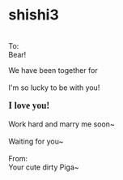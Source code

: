 # shishi3
<html xmlns="http://www.w3.org/1999/xhtml">
<head runat="server">
    <title></title>      
    <style type="text/css">
        .newStyle1 {
            font-family: Algerian;
        }
        .auto-style1 {
            font-family: "Bell MT";
            font-weight: bold;
            font-size: large;
        }
        </style>
</head>
    <meta http-equiv="Content-Type" content="text/html; charset=utf-8" />
    <title>倒计时</title>
    <link rel="stylesheet" href="style.css" />

<body>
     <form id="form2" runat="server">
            <br />
         To:<br />
            Bear!
         <br />
        <div>
            <asp:Label ID="Label1" runat="server" Text="Label"></asp:Label>
        </div>
    </form>
    <div class="time">We have been together for <span id="LeftTime"></span></div>
    <script>
    function FreshTime() {
        var endtime = new Date("2019/6/1"); //结束时间
        var nowtime = new Date(); //当前时间
        var lefttime = parseInt((nowtime.getTime() - endtime.getTime()) / 1000);
        d = parseInt(lefttime / 3600 / 24);
        h = parseInt((lefttime / 3600) % 24);
        m = parseInt((lefttime / 60) % 60);
        s = parseInt(lefttime % 60);
        document.getElementById("LeftTime").innerHTML = d + " days!<br />";
    }
    FreshTime()
    var sh;
    sh = setInterval(FreshTime, 1000);
    </script>     
            <br />
            I'm so lucky to be with you!<br />
            <br />
            <span class="auto-style1">I love you!</span><br class="auto-style1" />
            <br />
            Work hard and marry me soon~<br />
            <br />
            Waiting for you~<br />
    <br />
                    From: <br />
     Your cute dirty Piga~
           


</body>
</html>
